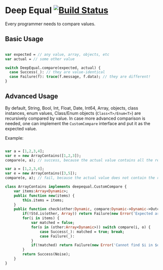# Deep Equal [![Build Status](https://travis-ci.org/kevinresol/deep_equal.svg?branch=master)](https://travis-ci.org/kevinresol/deep-equal)

Every programmer needs to compare values.



## Basic Usage

```haxe

var expected = // any value, array, objects, etc
var actual = // some other value

switch DeepEqual.compare(expected, actual) {
  case Success(_): // they are value-identical
  case Failure(f): trace(f.message, f.data); // they are different!
}

```

## Advanced Usage

By default, String, Bool, Int, Float, Date, Int64, Array, objects, class instances,
enum values, Class/Enum objects (`Class<T>/Enum<T>`) are recursively compared by value.
In case more advanced comparison is needed, one can implement the `CustomCompare`
interface and put it as the expected value.

Example:

```haxe

var a = [1,2,3,4];
var e = new ArrayContains([1,2,3]);
compare(e, a); // success, because the actual value contains all the required values 1, 2 and 3.

var a = [1,2,3,4];
var e = new ArrayContains([3,5]);
compare(e, a); // fail, because the actual value does not contain the required value 5.

class ArrayContains implements deepequal.CustomCompare {
	var items:Array<Dynamic>;
	public function new(items) {
		this.items = items;
	}
	public function check(other:Dynamic, compare:Dynamic->Dynamic->Outcome<Noise, Error>) {
		if(!Std.is(other, Array)) return Failure(new Error('Expected array but got $other'));
		for(i in items) {
			var matched = false;
			for(o in (other:Array<Dynamic>)) switch compare(i, o) {
				case Success(_): matched = true; break;
				case Failure(_):
			}
			if(!matched) return Failure(new Error('Cannot find $i in $other'));
		}
		return Success(Noise);
	}
}

```
